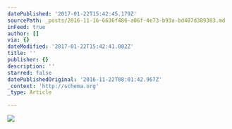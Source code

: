 ```yaml
---
datePublished: '2017-01-22T15:42:45.179Z'
sourcePath: _posts/2016-11-16-6636f486-a06f-4e73-b93a-bd487d389383.md
inFeed: true
author: []
via: {}
dateModified: '2017-01-22T15:42:41.002Z'
title: ''
publisher: {}
description: ''
starred: false
datePublishedOriginal: '2016-11-22T08:01:42.967Z'
_context: 'http://schema.org'
_type: Article

---
```

![](https://the-grid-user-content.s3-us-west-2.amazonaws.com/5d0b2b2b-1732-4ca3-805d-1c0147525727.jpg)